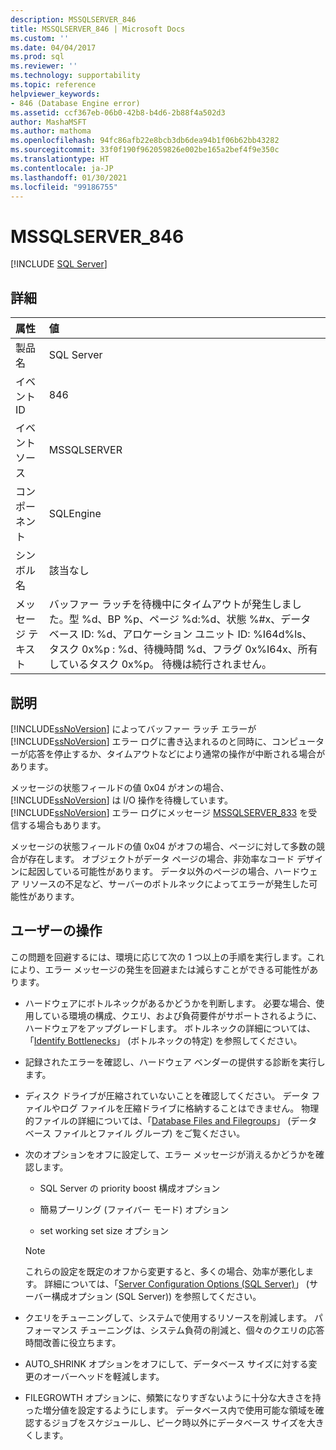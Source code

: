 ```yaml
---
description: MSSQLSERVER_846
title: MSSQLSERVER_846 | Microsoft Docs
ms.custom: ''
ms.date: 04/04/2017
ms.prod: sql
ms.reviewer: ''
ms.technology: supportability
ms.topic: reference
helpviewer_keywords:
- 846 (Database Engine error)
ms.assetid: ccf367eb-06b0-42b8-b4d6-2b88f4a502d3
author: MashaMSFT
ms.author: mathoma
ms.openlocfilehash: 94fc86afb22e8bcb3db6dea94b1f06b62bb43282
ms.sourcegitcommit: 33f0f190f962059826e002be165a2bef4f9e350c
ms.translationtype: HT
ms.contentlocale: ja-JP
ms.lasthandoff: 01/30/2021
ms.locfileid: "99186755"
---
```

# <a name="mssqlserver_846"></a>MSSQLSERVER_846
 [!INCLUDE [SQL Server](../../includes/applies-to-version/sqlserver.md)]
  
## <a name="details"></a>詳細  
  
| 属性 | 値 |  
| :-------- | :---- |  
|製品名|SQL Server|  
|イベント ID|846|  
|イベント ソース|MSSQLSERVER|  
|コンポーネント|SQLEngine|  
|シンボル名|該当なし|  
|メッセージ テキスト|バッファー ラッチを待機中にタイムアウトが発生しました。型 %d、BP %p、ページ %d:%d、状態 %#x、データベース ID: %d、アロケーション ユニット ID: %I64d%ls、タスク 0x%p : %d、待機時間 %d、フラグ 0x%I64x、所有しているタスク 0x%p。 待機は続行されません。|  
  
## <a name="explanation"></a>説明  
[!INCLUDE[ssNoVersion](../../includes/ssnoversion-md.md)] によってバッファー ラッチ エラーが [!INCLUDE[ssNoVersion](../../includes/ssnoversion-md.md)] エラー ログに書き込まれるのと同時に、コンピューターが応答を停止するか、タイムアウトなどにより通常の操作が中断される場合があります。  
  
メッセージの状態フィールドの値 0x04 がオンの場合、[!INCLUDE[ssNoVersion](../../includes/ssnoversion-md.md)] は I/O 操作を待機しています。 [!INCLUDE[ssNoVersion](../../includes/ssnoversion-md.md)] エラー ログにメッセージ [MSSQLSERVER_833](~/relational-databases/errors-events/mssqlserver-833-database-engine-error.md) を受信する場合もあります。  
  
メッセージの状態フィールドの値 0x04 がオフの場合、ページに対して多数の競合が存在します。 オブジェクトがデータ ページの場合、非効率なコード デザインに起因している可能性があります。 データ以外のページの場合、ハードウェア リソースの不足など、サーバーのボトルネックによってエラーが発生した可能性があります。  
  
## <a name="user-action"></a>ユーザーの操作  
この問題を回避するには、環境に応じて次の 1 つ以上の手順を実行します。これにより、エラー メッセージの発生を回避または減らすことができる可能性があります。  
  
-   ハードウェアにボトルネックがあるかどうかを判断します。 必要な場合、使用している環境の構成、クエリ、および負荷要件がサポートされるように、ハードウェアをアップグレードします。 ボトルネックの詳細については、「[Identify Bottlenecks](~/relational-databases/performance/identify-bottlenecks.md)」 (ボトルネックの特定) を参照してください。  
  
-   記録されたエラーを確認し、ハードウェア ベンダーの提供する診断を実行します。  
  
-   ディスク ドライブが圧縮されていないことを確認してください。 データ ファイルやログ ファイルを圧縮ドライブに格納することはできません。 物理的ファイルの詳細については、「[Database Files and Filegroups](~/relational-databases/databases/database-files-and-filegroups.md)」 (データベース ファイルとファイル グループ) をご覧ください。  
  
-   次のオプションをオフに設定して、エラー メッセージが消えるかどうかを確認します。  
  
    -   SQL Server の priority boost 構成オプション  
  
    -   簡易プーリング (ファイバー モード) オプション  
  
    -   set working set size オプション  
  
    > [!NOTE]  
    > これらの設定を既定のオフから変更すると、多くの場合、効率が悪化します。 詳細については、「[Server Configuration Options &#40;SQL Server&#41;](~/database-engine/configure-windows/server-configuration-options-sql-server.md)」 (サーバー構成オプション (SQL Server)) を参照してください。  
  
-   クエリをチューニングして、システムで使用するリソースを削減します。 パフォーマンス チューニングは、システム負荷の削減と、個々のクエリの応答時間改善に役立ちます。  
  
-   AUTO_SHRINK オプションをオフにして、データベース サイズに対する変更のオーバーヘッドを軽減します。  
  
-   FILEGROWTH オプションに、頻繁になりすぎないように十分な大きさを持った増分値を設定するようにします。 データベース内で使用可能な領域を確認するジョブをスケジュールし、ピーク時以外にデータベース サイズを大きくします。  
  

